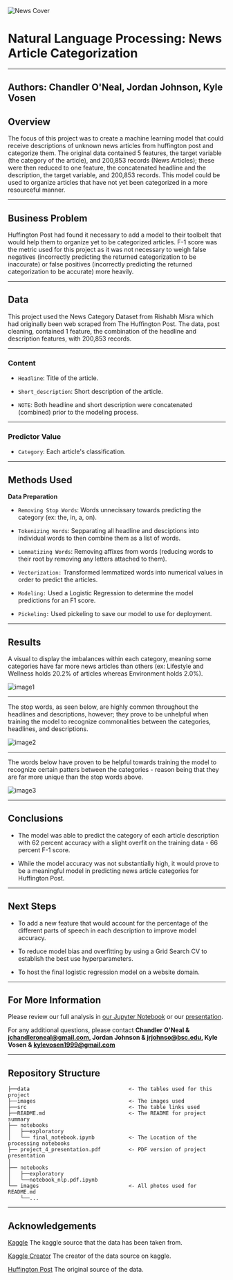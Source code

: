 ![News Cover](images/cover_photo.jpg)

# Natural Language Processing: News Article Categorization

---
**Authors**: Chandler O'Neal, Jordan Johnson, Kyle Vosen
---

## Overview

The focus of this project was to create a machine learning model that could receive descriptions of unknown news articles from huffington post and categorize them. The original data contained 5 features, the target variable (the category of the article), and 200,853 records (News Articles); these were then reduced to one feature, the concatenated headline and the description, the target variable, and 200,853 records. This model could be used to organize articles that have not yet been categorized in a more resourceful manner. 


---

## Business Problem

Huffington Post had found it necessary to add a model to their toolbelt that would help them to organize yet to be categorized articles. F-1 score was the metric used for this project as it was not necessary to weigh false negatives (incorrectly predicting the returned categorization to be inaccurate) or false positives (incorrectly predicting the returned categorization to be accurate) more heavily. 


---

## Data 

This project used the News Category Dataset from Rishabh Misra which had originally been web scraped from The Huffington Post. The data, post cleaning, contained 1 feature, the combination of the headline and description features, with 200,853 records. 


---

### Content

* `Headline`: Title of the article.

* `Short_description`: Short description of the article.

* `NOTE`: Both headline and short description were concatenated (combined) prior to the modeling process.


---

### Predictor Value

* `Category`: Each article's classification.


---

## Methods Used 

**Data Preparation**
 
* `Removing Stop Words`: Words unnecissary towards predicting the category (ex: the, in, a, on). 


* `Tokenizing Words`: Sepparating all headline and desciptions into individual words to then combine them as a list of words.

* `Lemmatizing Words`: Removing affixes from words (reducing words to their root by removing any letters attached to them).

* `Vectorization:` Transformed lemmatized words into numerical values in order to predict the articles.

* `Modeling:` Used a Logistic Regression to determine the model predictions for an F1 score.

* `Pickeling:` Used pickeling to save our model to use for deployment.


---

## Results 

A visual to display the imbalances within each category, meaning some categories have far more news articles than others (ex: Lifestyle and Wellness holds 20.2% of articles whereas Environment holds 2.0%). 

![image1](images/categories2.jpg)


---

The stop words, as seen below, are highly common throughout the headlines and descriptions, however; they prove to be unhelpful when training the model to recognize commonalities between the categories, headlines, and descriptions.

![image2](images/data_with_stopwords.png)


---

The words below have proven to be helpful towards training the model to recognize certain patters between the categories - reason being that they are far more unique than the stop words above. 

![image3](images/data_without_stopwords.png)


---

## Conclusions

* The model was able to predict the category of each article description with 62 percent accuracy with a slight overfit on the training data - 66 percent F-1 score. 

* While the model accuracy was not substantially high, it would prove to be a meaningful model in predicting news article categories for Huffington Post.


---

## Next Steps 

* To add a new feature that would account for the percentage of the different parts of speech in each description to improve model accuracy.

* To reduce model bias and overfitting by using a Grid Search CV to establish the best use hyperparameters.

* To host the final logistic regression model on a website domain. 


--- 

## For More Information

Please review our full analysis in [our Jupyter Notebook](./../notebook_nlp.pdf) or our [presentation](./project_4_presentation.pdf).

For any additional questions, please contact **Chandler O'Neal & jchandleroneal@gmail.com, Jordan Johnson & jrjohnso@bsc.edu, Kyle Vosen & kylevosen1999@gmail.com**


---

## Repository Structure


```
├──data                                <- The tables used for this project 
├──images                              <- The images used 
├──src                                 <- The table links used 
├──README.md                           <- The README for project summary
├── notebooks 
│   ├──exploratory
│   └── final_notebook.ipynb           <- The Location of the processing notebooks           
├── project_4_presentation.pdf         <- PDF version of project presentation
│
├── notebooks 
│   ├──exploratory
│   └──notebook_nlp.pdf.ipynb
└── images                             <- All photos used for README.md
    └──...
```

---

## Acknowledgements
[Kaggle](https://www.kaggle.com/rmisra/news-category-dataset) The kaggle source that the data has been taken from.

[Kaggle Creator](https://www.kaggle.com/rmisra/news-category-dataset#:~:text=rishabhmisra.github.io/publications) The creator of the data source on kaggle.

[Huffington Post](https://www.huffpost.com/) The original source of the data.